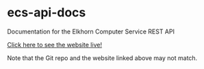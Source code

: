 # ecs-api-docs
Documentation for the Elkhorn Computer Service REST API

[Click here to see the website live!](https://api.ecs.rocks/docs)

Note that the Git repo and the website linked above may not match.
